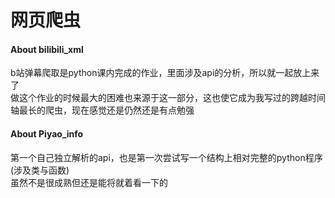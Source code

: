# 网页爬虫    

#### About bilibili_xml    
b站弹幕爬取是python课内完成的作业，里面涉及api的分析，所以就一起放上来了    
做这个作业的时候最大的困难也来源于这一部分，这也使它成为我写过的跨越时间轴最长的爬虫，现在感觉还是仍然还是有点勉强    
   
#### About Piyao_info   
第一个自己独立解析的api，也是第一次尝试写一个结构上相对完整的python程序(涉及类与函数)    
虽然不是很成熟但还是能将就着看一下的
